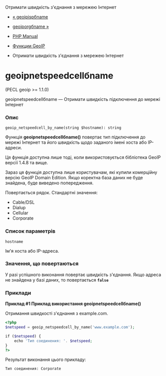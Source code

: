 Отримати швидкість з'єднання з мережею Інтернет

-   [« geoipispбname](function.geoip-isp-by-name.html)
    
-   [geoiporgбname »](function.geoip-org-by-name.html)
    
-   [PHP Manual](index.md)
    
-   [Функции GeoIP](ref.geoip.md)
    
-   Отримати швидкість з'єднання з мережею Інтернет
    

# geoipnetspeedcellбname

(PECL geoip >= 1.1.0)

geoipnetspeedcellбname — Отримати швидкість підключення до мережі Інтернет

### Опис

```methodsynopsis
geoip_netspeedcell_by_name(string $hostname): string
```

Функція **geoipnetspeedcellбname()** повертає тип підключення до мережі Інтернет та його швидкість щодо заданого імені хоста або IP-адреси.

Ця функція доступна лише тоді, коли використовується бібліотека GeoIP версії 1.4.8 та вище.

Зараз ця функція доступна лише користувачам, які купили комерційну версію GeoIP Domain Edition. Якщо коректна база даних не буде знайдена, буде виведено попередження.

Повертається рядок. Стандартні значення:

-   Cable/DSL
-   Dialup
-   Cellular
-   Corporate

### Список параметрів

`hostname`

Ім'я хоста або IP-адреса.

### Значення, що повертаються

У разі успішного виконання повертає швидкість з'єднання. Якщо адреса не знайдена у базі даних, то повертається **`false`**

### Приклади

**Приклад #1 Приклад використання **geoipnetspeedcellбname()****

Отримання швидкості з'єднання з example.com.

```php
<?php
$netspeed = geoip_netspeedcell_by_name('www.example.com');

if ($netspeed) {
    echo 'Тип соединения: '. $netspeed;
}
?>
```

Результат виконання цього прикладу:

```
Тип соединения: Corporate
```